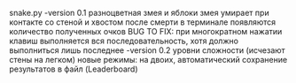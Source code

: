 snake.py
-version 0.1
	разноцветная змея и яблоки
	змея умирает при контакте со стеной и хвостом
	после смерти в терминале появляются количество полученных очков
   BUG TO FIX: при многократном нажатии клавиш выполняется вся последовательность, хотя должно выполниться лишь последнее
-version 0.2
	уровни сложности (исчезают стены на легком)
	новые режимы: на двоих, автоматический
	сохранение результатов в файл (Leaderboard)
